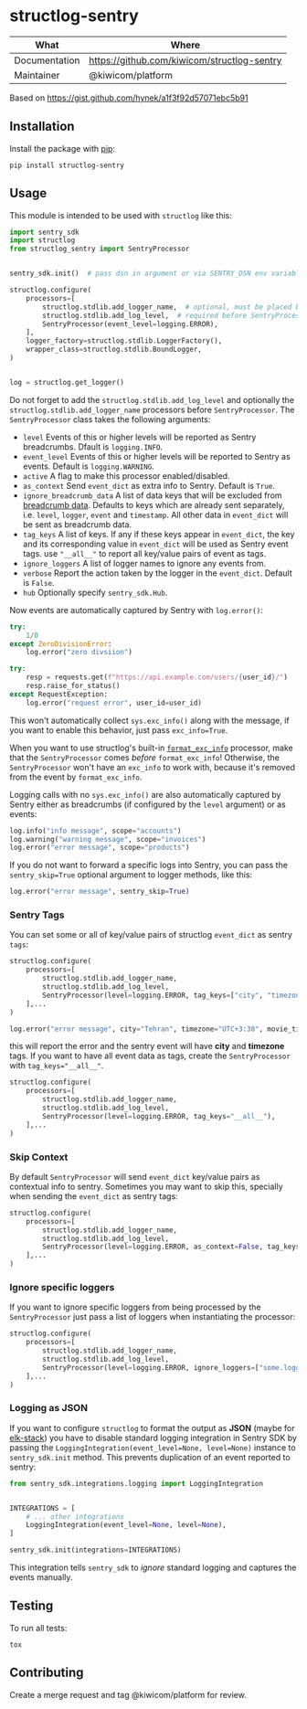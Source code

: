 # structlog-sentry

| What          | Where                                         |
| ------------- | --------------------------------------------- |
| Documentation | <https://github.com/kiwicom/structlog-sentry> |
| Maintainer    | @kiwicom/platform                             |

Based on <https://gist.github.com/hynek/a1f3f92d57071ebc5b91>

## Installation

Install the package with [pip](https://pip.pypa.io/):

```
pip install structlog-sentry
```

## Usage

This module is intended to be used with `structlog` like this:

```python
import sentry_sdk
import structlog
from structlog_sentry import SentryProcessor


sentry_sdk.init()  # pass dsn in argument or via SENTRY_DSN env variable

structlog.configure(
    processors=[
        structlog.stdlib.add_logger_name,  # optional, must be placed before SentryProcessor()
        structlog.stdlib.add_log_level,  # required before SentryProcessor()
        SentryProcessor(event_level=logging.ERROR),
    ],
    logger_factory=structlog.stdlib.LoggerFactory(),
    wrapper_class=structlog.stdlib.BoundLogger,
)


log = structlog.get_logger()
```

Do not forget to add the `structlog.stdlib.add_log_level` and optionally the
`structlog.stdlib.add_logger_name` processors before `SentryProcessor`. The
`SentryProcessor` class takes the following arguments:

- `level` Events of this or higher levels will be reported as Sentry
  breadcrumbs. Dfault is `logging.INFO`.
- `event_level` Events of this or higher levels will be reported to Sentry
  as events. Default is `logging.WARNING`.
- `active` A flag to make this processor enabled/disabled.
- `as_context` Send `event_dict` as extra info to Sentry. Default is `True`.
- `ignore_breadcrumb_data` A list of data keys that will be excluded from
  [breadcrumb data](https://docs.sentry.io/platforms/python/enriching-events/breadcrumbs/#manual-breadcrumbs).
  Defaults to keys which are already sent separately, i.e. `level`, `logger`,
  `event` and `timestamp`. All other data in `event_dict` will be sent as
  breadcrumb data.
- `tag_keys` A list of keys. If any if these keys appear in `event_dict`,
  the key and its corresponding value in `event_dict` will be used as Sentry
  event tags. use `"__all__"` to report all key/value pairs of event as tags.
- `ignore_loggers` A list of logger names to ignore any events from.
- `verbose` Report the action taken by the logger in the `event_dict`.
  Default is `False`.
- `hub` Optionally specify `sentry_sdk.Hub`.

Now events are automatically captured by Sentry with `log.error()`:

```python
try:
    1/0
except ZeroDivisionError:
    log.error("zero divsiion")

try:
    resp = requests.get(f"https://api.example.com/users/{user_id}/")
    resp.raise_for_status()
except RequestException:
    log.error("request error", user_id=user_id)
```

This won't automatically collect `sys.exc_info()` along with the message, if you want
to enable this behavior, just pass `exc_info=True`.

When you want to use structlog's built-in
[`format_exc_info`](http://www.structlog.org/en/stable/api.html#structlog.processors.format_exc_info)
processor, make that the `SentryProcessor` comes *before* `format_exc_info`!
Otherwise, the `SentryProcessor` won't have an `exc_info` to work with, because
it's removed from the event by `format_exc_info`.

Logging calls with no `sys.exc_info()` are also automatically captured by Sentry
either as breadcrumbs (if configured by the `level` argument) or as events:

```python
log.info("info message", scope="accounts")
log.warning("warning message", scope="invoices")
log.error("error message", scope="products")
```

If you do not want to forward a specific logs into Sentry, you can pass the
`sentry_skip=True` optional argument to logger methods, like this:

```python
log.error("error message", sentry_skip=True)
```

### Sentry Tags

You can set some or all of key/value pairs of structlog `event_dict` as sentry `tags`:

```python
structlog.configure(
    processors=[
        structlog.stdlib.add_logger_name,
        structlog.stdlib.add_log_level,
        SentryProcessor(level=logging.ERROR, tag_keys=["city", "timezone"]),
    ],...
)

log.error("error message", city="Tehran", timezone="UTC+3:30", movie_title="Some title")
```

this will report the error and the sentry event will have **city** and **timezone** tags.
If you want to have all event data as tags, create the `SentryProcessor` with `tag_keys="__all__"`.

```python
structlog.configure(
    processors=[
        structlog.stdlib.add_logger_name,
        structlog.stdlib.add_log_level,
        SentryProcessor(level=logging.ERROR, tag_keys="__all__"),
    ],...
)
```

### Skip Context

By default `SentryProcessor` will send `event_dict` key/value pairs as contextual info to sentry.
Sometimes you may want to skip this, specially when sending the `event_dict` as sentry tags:

```python
structlog.configure(
    processors=[
        structlog.stdlib.add_logger_name,
        structlog.stdlib.add_log_level,
        SentryProcessor(level=logging.ERROR, as_context=False, tag_keys="__all__"),
    ],...
)
```

### Ignore specific loggers

If you want to ignore specific loggers from being processed by the `SentryProcessor` just pass
a list of loggers when instantiating the processor:

```python
structlog.configure(
    processors=[
        structlog.stdlib.add_logger_name,
        structlog.stdlib.add_log_level,
        SentryProcessor(level=logging.ERROR, ignore_loggers=["some.logger"]),
    ],...
)
```

### Logging as JSON

If you want to configure `structlog` to format the output as **JSON** (maybe for
[elk-stack](https://www.elastic.co/elk-stack)) you have to disable standard logging
integration in Sentry SDK by passing the `LoggingIntegration(event_level=None, level=None)`
instance to `sentry_sdk.init` method. This prevents duplication of an event reported to sentry:

```python
from sentry_sdk.integrations.logging import LoggingIntegration


INTEGRATIONS = [
    # ... other integrations
    LoggingIntegration(event_level=None, level=None),
]

sentry_sdk.init(integrations=INTEGRATIONS)
```

This integration tells `sentry_sdk` to *ignore* standard logging and captures the events manually.

## Testing

To run all tests:

```
tox
```

## Contributing

Create a merge request and tag @kiwicom/platform  for review.
